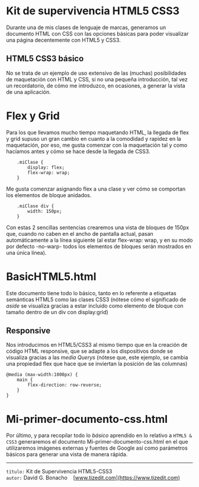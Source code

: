 # Kit de supervivencia HTML5 CSS3
Durante una de mis clases de lenguaje de marcas, generamos un documento HTML con CSS con las opciones básicas para poder visualizar una página decentemente con HTML5 y CSS3.
## HTML5 CSS3 básico
No se trata de un ejemplo de uso extensivo de las (muchas) posibilidades de maquetación con HTML y CSS, si no una pequeña introducción, tal vez un recordatorio, de cómo me introduzco, en ocasiones, a generar la vista de una aplicación.
# Flex y Grid
Para los que llevamos mucho tiempo maquetando HTML, la llegada de flex y grid supuso un gran cambio en cuanto a la comodidad y rapidez en la maquetación, por eso, me gusta comenzar con la maquetación tal y como hacíamos antes y cómo se hace desde la llegada de CSS3.
```
    .miClase {
        display: flex;
        flex-wrap: wrap;
    }
```
Me gusta comenzar asignando flex a una clase y ver cómo se comportan los elementos de bloque anidados.
```
    .miClase div {
        width: 150px;
    }
```
Con estas 2 sencillas sentencias crearemos una vista de bloques de 150px que, cuando no caben en el ancho de pantalla actual, pasan automáticamente a la línea siguiente (al estar flex-wrap: wrap, y en su modo por defecto -no-warp- todos los elementos de bloques serán mostrados en una única línea).

# BasicHTML5.html
Este documento tiene todo lo básico, tanto en lo referente a etiquetas semánticas HTML5 como las clases CSS3 (nótese cómo el significado de *aside* se visualiza gracias a estar incluido como elemento de bloque con tamaño dentro de un div con display:grid) 
## Responsive
Nos introducimos en HTML5/CSS3 al mismo tiempo que en la creación de código HTML responsive, que se adapte a los dispositivos donde se visualiza gracias a las *media Querys* (nótese que, este ejemplo, se cambia una propiedad flex que hace que se inviertan la posición de las columnas)
```
@media (max-width:1000px) {
    main {
        flex-direction: row-reverse;
    }
}
```
# Mi-primer-documento-css.html
Por último, y para recopilar todo lo *básico* aprendido en lo relativo a `HTML5 & CSS3` generaremos el documento Mi-primer-documento-css.html en el que utilizaremos imágenes externas y fuentes de Google así como parámetros básicos para generar una vista de manera rápida. 

---
`título:` Kit de Supervivencia HTML5-CSS3 \
`autor:` David G. Bonacho &nbsp;&nbsp;  [www.tizedit.com](https://www.tizedit.com)